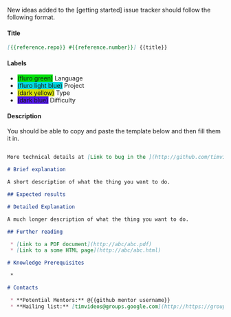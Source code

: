 New ideas added to the [getting started] issue tracker should follow the
following format.

#### Title
```markdown
[{{reference.repo}} #{{reference.number}}] {{title}}
```

#### Labels

 * <a style="background-color: #02e10c;">(fluro green)</a> Language
 * <a style="background-color: #02d7e1;">(fluro light blue)</a> Project
 * <a style="background-color: #d7e102;">(dark yellow)</a> Type
 * <a style="background-color: #5319e7;">(dark blue)</a> Difficulty

#### Description

You should be able to copy and paste the template below and then fill them it
in.

```markdown

More technical details at [Link to bug in the ](http://github.com/timvideos/{{reference.repo}}/issues/{{reference.number}})

# Brief explanation

A short description of what the thing you want to do.

## Expected results

# Detailed Explanation

A much longer description of what the thing you want to do.

## Further reading

 * [Link to a PDF document](http://abc/abc.pdf)
 * [Link to a some HTML page](http://abc/abc.html)

# Knowledge Prerequisites

 *

# Contacts

 * **Potential Mentors:** @{{github mentor username}}
 * **Mailing list:** [timvideos@groups.google.com](http://https://groups.google.com/forum/#!forum/timvideos/)

```

